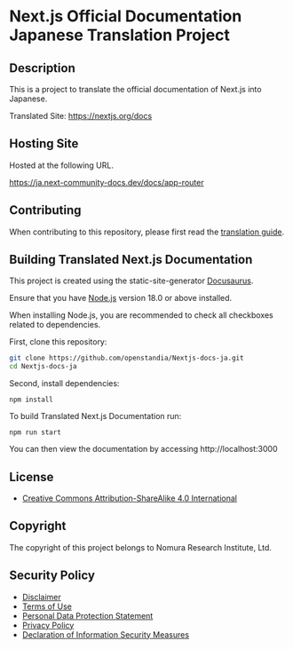 # Next.js Official Documentation Japanese Translation Project

## Description

This is a project to translate the official documentation of Next.js into Japanese.

Translated Site: https://nextjs.org/docs

## Hosting Site

Hosted at the following URL.

https://ja.next-community-docs.dev/docs/app-router

## Contributing

When contributing to this repository, please first read the [translation guide](https://github.com/openstandia/Nextjs-docs-ja/blob/main/Contributing.md).

## Building Translated Next.js Documentation

This project is created using the static-site-generator [Docusaurus](https://docusaurus.io/).

Ensure that you have [Node.js](https://nodejs.org/en) version 18.0 or above installed.

When installing Node.js, you are recommended to check all checkboxes related to dependencies.

First, clone this repository:

```bash
git clone https://github.com/openstandia/Nextjs-docs-ja.git
cd Nextjs-docs-ja
```

Second, install dependencies:

```
npm install
```

To build Translated Next.js Documentation run:

```
npm run start
```

You can then view the documentation by accessing http://localhost:3000

## License

- [Creative Commons Attribution-ShareAlike 4.0 International](https://creativecommons.org/licenses/by-sa/4.0/deed.ja)

## Copyright

The copyright of this project belongs to Nomura Research Institute, Ltd.

## Security Policy

- [Disclaimer](https://www.nri.com/en/site/notice)
- [Terms of Use](https://www.nri.com/en/site/right)
- [Personal Data Protection Statement](https://www.nri.com/en/site/security)
- [Privacy Policy](https://www.nri.com/en/site/privacy)
- [Declaration of Information Security Measures](https://www.nri.com/en/site/security_declare)
